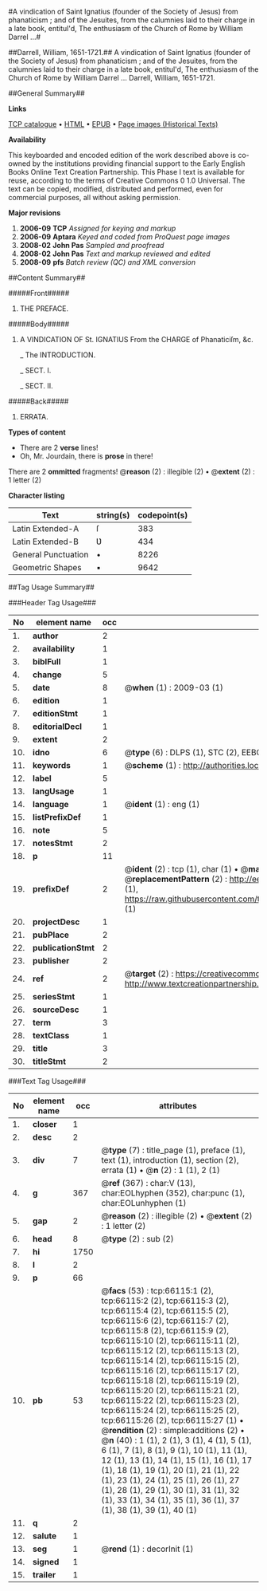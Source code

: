 #A vindication of Saint Ignatius (founder of the Society of Jesus) from phanaticism ; and of the Jesuites, from the calumnies laid to their charge in a late book, entitul'd, The enthusiasm of the Church of Rome by William Darrel ...#

##Darrell, William, 1651-1721.##
A vindication of Saint Ignatius (founder of the Society of Jesus) from phanaticism ; and of the Jesuites, from the calumnies laid to their charge in a late book, entitul'd, The enthusiasm of the Church of Rome by William Darrel ...
Darrell, William, 1651-1721.

##General Summary##

**Links**

[TCP catalogue](http://www.ota.ox.ac.uk/tcp/)  • 
[HTML](http://tei.it.ox.ac.uk/tcp/Texts-HTML/free/A36/A36956.html)  • 
[EPUB](http://tei.it.ox.ac.uk/tcp/Texts-EPUB/free/A36/A36956.epub) • 
[Page images (Historical Texts)](https://data.historicaltexts.jisc.ac.uk/view?pubId=eebo-12711818e&pageId=eebo-12711818e-66115-1)

**Availability**

This keyboarded and encoded edition of the
	       work described above is co-owned by the institutions
	       providing financial support to the Early English Books
	       Online Text Creation Partnership. This Phase I text is
	       available for reuse, according to the terms of Creative
	       Commons 0 1.0 Universal. The text can be copied,
	       modified, distributed and performed, even for
	       commercial purposes, all without asking permission.

**Major revisions**

1. __2006-09__ __TCP__ *Assigned for keying and markup*
1. __2006-09__ __Aptara__ *Keyed and coded from ProQuest page images*
1. __2008-02__ __John Pas__ *Sampled and proofread*
1. __2008-02__ __John Pas__ *Text and markup reviewed and edited*
1. __2008-09__ __pfs__ *Batch review (QC) and XML conversion*

##Content Summary##

#####Front#####

1. THE
PREFACE.

#####Body#####

1. A
VINDICATION
OF
St. IGNATIUS
From the CHARGE of
Phanaticiſm, &c.

    _ The INTRODUCTION.

    _ SECT. I.

    _ SECT. II.

#####Back#####

1. ERRATA.

**Types of content**

  * There are 2 **verse** lines!
  * Oh, Mr. Jourdain, there is **prose** in there!

There are 2 **ommitted** fragments! 
 @__reason__ (2) : illegible (2)  •  @__extent__ (2) : 1 letter (2)

**Character listing**


|Text|string(s)|codepoint(s)|
|---|---|---|
|Latin Extended-A|ſ|383|
|Latin Extended-B|Ʋ|434|
|General Punctuation|•|8226|
|Geometric Shapes|▪|9642|

##Tag Usage Summary##

###Header Tag Usage###

|No|element name|occ|attributes|
|---|---|---|---|
|1.|__author__|2||
|2.|__availability__|1||
|3.|__biblFull__|1||
|4.|__change__|5||
|5.|__date__|8| @__when__ (1) : 2009-03 (1)|
|6.|__edition__|1||
|7.|__editionStmt__|1||
|8.|__editorialDecl__|1||
|9.|__extent__|2||
|10.|__idno__|6| @__type__ (6) : DLPS (1), STC (2), EEBO-CITATION (1), OCLC (1), VID (1)|
|11.|__keywords__|1| @__scheme__ (1) : http://authorities.loc.gov/ (1)|
|12.|__label__|5||
|13.|__langUsage__|1||
|14.|__language__|1| @__ident__ (1) : eng (1)|
|15.|__listPrefixDef__|1||
|16.|__note__|5||
|17.|__notesStmt__|2||
|18.|__p__|11||
|19.|__prefixDef__|2| @__ident__ (2) : tcp (1), char (1)  •  @__matchPattern__ (2) : ([0-9\-]+):([0-9IVX]+) (1), (.+) (1)  •  @__replacementPattern__ (2) : http://eebo.chadwyck.com/downloadtiff?vid=$1&page=$2 (1), https://raw.githubusercontent.com/textcreationpartnership/Texts/master/tcpchars.xml#$1 (1)|
|20.|__projectDesc__|1||
|21.|__pubPlace__|2||
|22.|__publicationStmt__|2||
|23.|__publisher__|2||
|24.|__ref__|2| @__target__ (2) : https://creativecommons.org/publicdomain/zero/1.0/ (1), http://www.textcreationpartnership.org/docs/. (1)|
|25.|__seriesStmt__|1||
|26.|__sourceDesc__|1||
|27.|__term__|3||
|28.|__textClass__|1||
|29.|__title__|3||
|30.|__titleStmt__|2||


###Text Tag Usage###

|No|element name|occ|attributes|
|---|---|---|---|
|1.|__closer__|1||
|2.|__desc__|2||
|3.|__div__|7| @__type__ (7) : title_page (1), preface (1), text (1), introduction (1), section (2), errata (1)  •  @__n__ (2) : 1 (1), 2 (1)|
|4.|__g__|367| @__ref__ (367) : char:V (13), char:EOLhyphen (352), char:punc (1), char:EOLunhyphen (1)|
|5.|__gap__|2| @__reason__ (2) : illegible (2)  •  @__extent__ (2) : 1 letter (2)|
|6.|__head__|8| @__type__ (2) : sub (2)|
|7.|__hi__|1750||
|8.|__l__|2||
|9.|__p__|66||
|10.|__pb__|53| @__facs__ (53) : tcp:66115:1 (2), tcp:66115:2 (2), tcp:66115:3 (2), tcp:66115:4 (2), tcp:66115:5 (2), tcp:66115:6 (2), tcp:66115:7 (2), tcp:66115:8 (2), tcp:66115:9 (2), tcp:66115:10 (2), tcp:66115:11 (2), tcp:66115:12 (2), tcp:66115:13 (2), tcp:66115:14 (2), tcp:66115:15 (2), tcp:66115:16 (2), tcp:66115:17 (2), tcp:66115:18 (2), tcp:66115:19 (2), tcp:66115:20 (2), tcp:66115:21 (2), tcp:66115:22 (2), tcp:66115:23 (2), tcp:66115:24 (2), tcp:66115:25 (2), tcp:66115:26 (2), tcp:66115:27 (1)  •  @__rendition__ (2) : simple:additions (2)  •  @__n__ (40) : 1 (1), 2 (1), 3 (1), 4 (1), 5 (1), 6 (1), 7 (1), 8 (1), 9 (1), 10 (1), 11 (1), 12 (1), 13 (1), 14 (1), 15 (1), 16 (1), 17 (1), 18 (1), 19 (1), 20 (1), 21 (1), 22 (1), 23 (1), 24 (1), 25 (1), 26 (1), 27 (1), 28 (1), 29 (1), 30 (1), 31 (1), 32 (1), 33 (1), 34 (1), 35 (1), 36 (1), 37 (1), 38 (1), 39 (1), 40 (1)|
|11.|__q__|2||
|12.|__salute__|1||
|13.|__seg__|1| @__rend__ (1) : decorInit (1)|
|14.|__signed__|1||
|15.|__trailer__|1||
